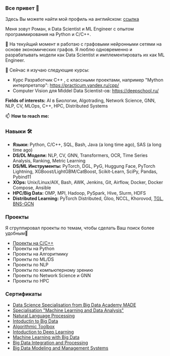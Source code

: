 ### Все привет 👋

Здесь Вы можете найти мой профиль на английском: [ссылка](https://github.com/roman-4erkasov)

Меня зовут Роман, я Data Scientist и ML Engineer с опытом программирования на Python и C/C++.

🔭 На текуйщий момент я работаю с графовыми нейронными сетями на основе экономических графов.
Я люблю одновременно и разрабатывать модели как Data Scientist и имплементировать их как  ML Engineer.

🌱 Сейчас я изучаю следующие курсы:
 - Курс Разработчик C++ , с классными проектами, например "Mython интерпретатор": https://practicum.yandex.ru/cpp/
 - Computer Vision для Middel Data Scientist-ов: https://deepschool.ru/

**Fields of interests:** AI в Биологии, Algotrading, Network Science, GNN, NLP, CV, MLOps, C++, HPC, Distributed Systems

📫 **How to reach me:** 

### Навыки 🛠️

 - **Языки:** Python, C/C++, SQL, Bash, Java (a long time ago), SAS (a long time ago)
 - **DS/DL Модели:** NLP, CV, GNN, Transformers, OCR, Time Series Analysis, Ranking, Metric Learning
 - **DS/ML Инструменты:** PyTorch, DGL, PyG, Huggung Face, PyTorch Lightning, XGBoost/LightGBM/CatBoost, Scikit-Learn, SciPy, Pandas, Pybind11
 - **XOps:** Unix/Linux/AIX, Bash, AWK, Jenkins, Git, Airflow, Docker, Docker Compose, Ansible
 - **HPC/Big Data:** OMP, MPI, Hadoop, PySpark, Hive, Slurm, HDFS
 - **Distributed Learning:** PyTorch Distributed, Gloo, NCCL, Khorovod, [TGL](https://github.com/amazon-science/tgl), [BNS-GCN](https://github.com/GATECH-EIC/BNS-GCN)
 
### Проекты
 
Я сгруппировал проекты по темам, чтобы сделать Ваш поиск более удобным🤗
 - [Проекты на C/C++](https://github.com/roman-4erkasov/roman-4erkasov/blob/main/cpp_portfolio.md)
 - Проекты на Python 
 - Проекты на Алгоритмику
 - Проекты по ML/DS
 - Проекты по NLP
 - Проекты по компьютерному зрению
 - Проекты по Network Science и GNN
 - Проекты по HPC
 
 
 ### Сертификаты
  - [Data Science Specialisation from Big Data Academy MADE]( https://data.vk.company/curriculum/certificates/download/5040/f1f7b2b5-eae5-4d82-958f-299ca010db04/)
  - [Specialisation "Machine Learning and Data Analysis"](https://coursera.org/share/a880e1df16018d50836e4f8f3eac8019)
  - [Natural Language Processing](https://coursera.org/share/0175defc109c02ee68d79be44c66698a)
  - [Intoductin to Big Data](https://coursera.org/share/1e61096220924b74183fa98da4056319)
  - [Algorithmic Toolbox](https://coursera.org/share/e053d35cf823fec3703bcb3ee3dc1c85)
  - [Intoduction to Deep Learning](https://coursera.org/share/a0ad9f67b013a8f1f9b5cbc4d3221e31)
  - [Machine Learning with Big Data](https://coursera.org/share/b17d7fec11f2d1375b1ff0f037a80657)
  - [Big Data Integration and Processing](https://coursera.org/share/706710f84088cab3ca599d988e62f1dc)
  - [Big Data Modeling and Management Systems](https://coursera.org/share/1f572ade18231af13776cd3833964a9d)
 

<!--
**roman-4erkasov/roman-4erkasov** is a ✨ _special_ ✨ repository because its `README.md` (this file) appears on your GitHub profile.

Here are some ideas to get you started:

- 🔭 I’m currently working on ...
- 🌱 I’m currently learning ...
- 👯 I’m looking to collaborate on ...
- 🤔 I’m looking for help with ...
- 💬 Ask me about ...
- 📫 How to reach me: ...
- 😄 Pronouns: ...
- ⚡ Fun fact: ...
-->
